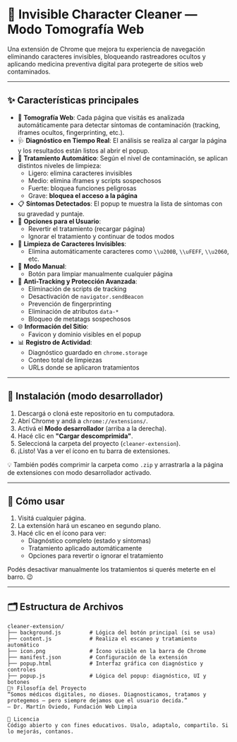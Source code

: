 
# 🧠 Invisible Character Cleaner — Modo Tomografía Web

Una extensión de Chrome que mejora tu experiencia de navegación eliminando caracteres invisibles, bloqueando rastreadores ocultos y aplicando medicina preventiva digital para protegerte de sitios web contaminados.

---

## ✨ Características principales

- 🔬 **Tomografía Web**: Cada página que visitás es analizada automáticamente para detectar síntomas de contaminación (tracking, iframes ocultos, fingerprinting, etc.).
- 🩺 **Diagnóstico en Tiempo Real**: El análisis se realiza al cargar la página y los resultados están listos al abrir el popup.
- 💉 **Tratamiento Automático**: Según el nivel de contaminación, se aplican distintos niveles de limpieza:
  - Ligero: elimina caracteres invisibles
  - Medio: elimina iframes y scripts sospechosos
  - Fuerte: bloquea funciones peligrosas
  - Grave: **bloquea el acceso a la página**
- 📋 **Síntomas Detectados**: El popup te muestra la lista de síntomas con su gravedad y puntaje.
- 🔄 **Opciones para el Usuario**:
  - Revertir el tratamiento (recargar página)
  - Ignorar el tratamiento y continuar de todos modos
- 🧽 **Limpieza de Caracteres Invisibles**:
  - Elimina automáticamente caracteres como `\\u200B`, `\\uFEFF`, `\\u2060`, etc.
- 🧼 **Modo Manual**:
  - Botón para limpiar manualmente cualquier página
- 🔐 **Anti-Tracking y Protección Avanzada**:
  - Eliminación de scripts de tracking
  - Desactivación de `navigator.sendBeacon`
  - Prevención de fingerprinting
  - Eliminación de atributos `data-*`
  - Bloqueo de metatags sospechosos
- 🌐 **Información del Sitio**:
  - Favicon y dominio visibles en el popup
- 📊 **Registro de Actividad**:
  - Diagnóstico guardado en `chrome.storage`
  - Conteo total de limpiezas
  - URLs donde se aplicaron tratamientos

---

## 🧩 Instalación (modo desarrollador)

1. Descargá o cloná este repositorio en tu computadora.
2. Abrí Chrome y andá a `chrome://extensions/`.
3. Activá el **Modo desarrollador** (arriba a la derecha).
4. Hacé clic en **"Cargar descomprimida"**.
5. Seleccioná la carpeta del proyecto (`cleaner-extension`).
6. ¡Listo! Vas a ver el ícono en tu barra de extensiones.

💡 También podés comprimir la carpeta como `.zip` y arrastrarla a la página de extensiones con modo desarrollador activado.

---

## 🚀 Cómo usar

1. Visitá cualquier página.
2. La extensión hará un escaneo en segundo plano.
3. Hacé clic en el ícono para ver:
   - Diagnóstico completo (estado y síntomas)
   - Tratamiento aplicado automáticamente
   - Opciones para revertir o ignorar el tratamiento

Podés desactivar manualmente los tratamientos si querés meterte en el barro. 😉

---

## 🗂️ Estructura de Archivos

```text
cleaner-extension/
├── background.js         # Lógica del botón principal (si se usa)
├── content.js            # Realiza el escaneo y tratamiento automático
├── icon.png              # Ícono visible en la barra de Chrome
├── manifest.json         # Configuración de la extensión
├── popup.html            # Interfaz gráfica con diagnóstico y controles
├── popup.js              # Lógica del popup: diagnóstico, UI y botones
👨‍⚕️ Filosofía del Proyecto
“Somos médicos digitales, no dioses. Diagnosticamos, tratamos y protegemos — pero siempre dejamos que el usuario decida.”
— Dr. Martín Oviedo, Fundación Web Limpia

📃 Licencia
Código abierto y con fines educativos. Usalo, adaptalo, compartilo. Si lo mejorás, contanos.
